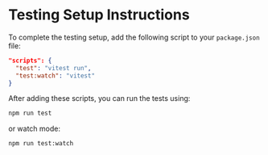 
# Testing Setup Instructions

To complete the testing setup, add the following script to your `package.json` file:

```json
"scripts": {
  "test": "vitest run",
  "test:watch": "vitest"
}
```

After adding these scripts, you can run the tests using:

```bash
npm run test
```

or watch mode:

```bash
npm run test:watch
```
